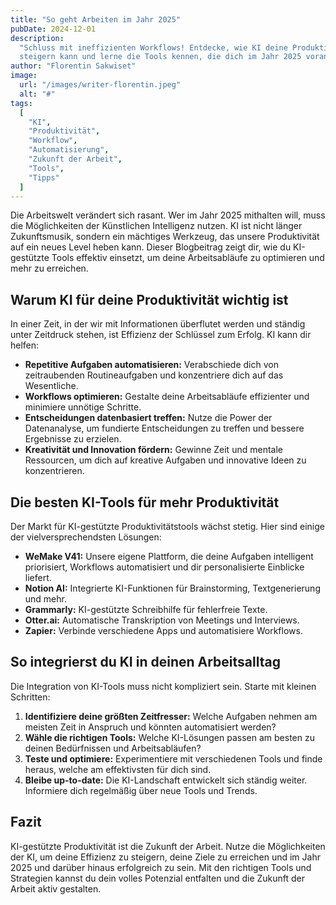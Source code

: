 ```yaml
---
title: "So geht Arbeiten im Jahr 2025"
pubDate: 2024-12-01
description:
  "Schluss mit ineffizienten Workflows! Entdecke, wie KI deine Produktivität
  steigern kann und lerne die Tools kennen, die dich im Jahr 2025 voranbringen."
author: "Florentin Sakwiset"
image:
  url: "/images/writer-florentin.jpeg"
  alt: "#"
tags:
  [
    "KI",
    "Produktivität",
    "Workflow",
    "Automatisierung",
    "Zukunft der Arbeit",
    "Tools",
    "Tipps"
  ]
---
```


Die Arbeitswelt verändert sich rasant. Wer im Jahr 2025 mithalten will, muss die
Möglichkeiten der Künstlichen Intelligenz nutzen. KI ist nicht länger
Zukunftsmusik, sondern ein mächtiges Werkzeug, das unsere Produktivität auf ein
neues Level heben kann. Dieser Blogbeitrag zeigt dir, wie du KI-gestützte Tools
effektiv einsetzt, um deine Arbeitsabläufe zu optimieren und mehr zu erreichen.

## Warum KI für deine Produktivität wichtig ist

In einer Zeit, in der wir mit Informationen überflutet werden und ständig unter
Zeitdruck stehen, ist Effizienz der Schlüssel zum Erfolg. KI kann dir helfen:

- **Repetitive Aufgaben automatisieren:** Verabschiede dich von zeitraubenden
  Routineaufgaben und konzentriere dich auf das Wesentliche.
- **Workflows optimieren:** Gestalte deine Arbeitsabläufe effizienter und
  minimiere unnötige Schritte.
- **Entscheidungen datenbasiert treffen:** Nutze die Power der Datenanalyse, um
  fundierte Entscheidungen zu treffen und bessere Ergebnisse zu erzielen.
- **Kreativität und Innovation fördern:** Gewinne Zeit und mentale Ressourcen,
  um dich auf kreative Aufgaben und innovative Ideen zu konzentrieren.

## Die besten KI-Tools für mehr Produktivität

Der Markt für KI-gestützte Produktivitätstools wächst stetig. Hier sind einige
der vielversprechendsten Lösungen:

- **WeMake V41:** Unsere eigene Plattform, die deine Aufgaben intelligent
  priorisiert, Workflows automatisiert und dir personalisierte Einblicke
  liefert.
- **Notion AI:** Integrierte KI-Funktionen für Brainstorming, Textgenerierung
  und mehr.
- **Grammarly:** KI-gestützte Schreibhilfe für fehlerfreie Texte.
- **Otter.ai:** Automatische Transkription von Meetings und Interviews.
- **Zapier:** Verbinde verschiedene Apps und automatisiere Workflows.

## So integrierst du KI in deinen Arbeitsalltag

Die Integration von KI-Tools muss nicht kompliziert sein. Starte mit kleinen
Schritten:

1. **Identifiziere deine größten Zeitfresser:** Welche Aufgaben nehmen am
   meisten Zeit in Anspruch und könnten automatisiert werden?
2. **Wähle die richtigen Tools:** Welche KI-Lösungen passen am besten zu deinen
   Bedürfnissen und Arbeitsabläufen?
3. **Teste und optimiere:** Experimentiere mit verschiedenen Tools und finde
   heraus, welche am effektivsten für dich sind.
4. **Bleibe up-to-date:** Die KI-Landschaft entwickelt sich ständig weiter.
   Informiere dich regelmäßig über neue Tools und Trends.

## Fazit

KI-gestützte Produktivität ist die Zukunft der Arbeit. Nutze die Möglichkeiten
der KI, um deine Effizienz zu steigern, deine Ziele zu erreichen und im Jahr
2025 und darüber hinaus erfolgreich zu sein. Mit den richtigen Tools und
Strategien kannst du dein volles Potenzial entfalten und die Zukunft der Arbeit
aktiv gestalten.
